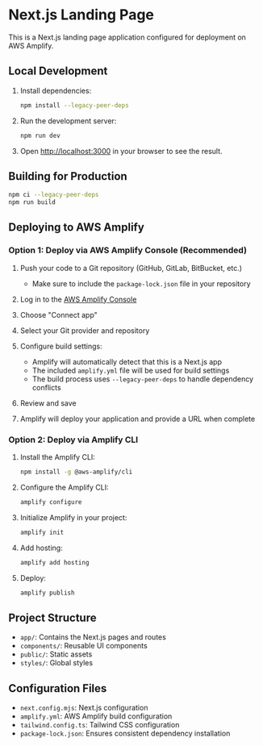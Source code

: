 # Next.js Landing Page

This is a Next.js landing page application configured for deployment on AWS Amplify.

## Local Development

1. Install dependencies:
   ```bash
   npm install --legacy-peer-deps
   ```

2. Run the development server:
   ```bash
   npm run dev
   ```

3. Open [http://localhost:3000](http://localhost:3000) in your browser to see the result.

## Building for Production

```bash
npm ci --legacy-peer-deps
npm run build
```

## Deploying to AWS Amplify

### Option 1: Deploy via AWS Amplify Console (Recommended)

1. Push your code to a Git repository (GitHub, GitLab, BitBucket, etc.)
   - Make sure to include the `package-lock.json` file in your repository

2. Log in to the [AWS Amplify Console](https://console.aws.amazon.com/amplify/home)

3. Choose "Connect app"

4. Select your Git provider and repository

5. Configure build settings:
   - Amplify will automatically detect that this is a Next.js app
   - The included `amplify.yml` file will be used for build settings
   - The build process uses `--legacy-peer-deps` to handle dependency conflicts

6. Review and save

7. Amplify will deploy your application and provide a URL when complete

### Option 2: Deploy via Amplify CLI

1. Install the Amplify CLI:
   ```bash
   npm install -g @aws-amplify/cli
   ```

2. Configure the Amplify CLI:
   ```bash
   amplify configure
   ```

3. Initialize Amplify in your project:
   ```bash
   amplify init
   ```

4. Add hosting:
   ```bash
   amplify add hosting
   ```

5. Deploy:
   ```bash
   amplify publish
   ```

## Project Structure

- `app/`: Contains the Next.js pages and routes
- `components/`: Reusable UI components
- `public/`: Static assets
- `styles/`: Global styles

## Configuration Files

- `next.config.mjs`: Next.js configuration
- `amplify.yml`: AWS Amplify build configuration
- `tailwind.config.ts`: Tailwind CSS configuration
- `package-lock.json`: Ensures consistent dependency installation 